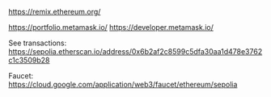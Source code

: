 
https://remix.ethereum.org/

https://portfolio.metamask.io/
https://developer.metamask.io/

See transactions: 
https://sepolia.etherscan.io/address/0x6b2af2c8599c5dfa30aa1d478e3762c1c3509b28

Faucet:
https://cloud.google.com/application/web3/faucet/ethereum/sepolia